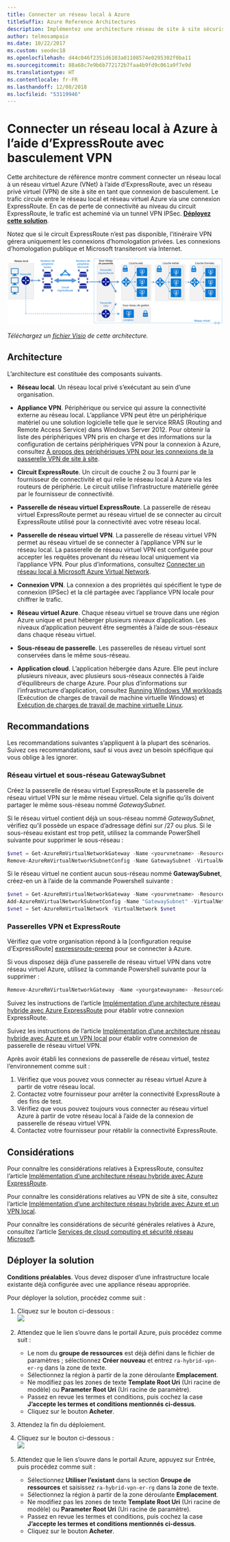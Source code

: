 ```yaml
---
title: Connecter un réseau local à Azure
titleSuffix: Azure Reference Architectures
description: Implémentez une architecture réseau de site à site sécurisée et hautement disponible qui s’étend sur un réseau virtuel Azure et un réseau local connecté à l’aide d’ExpressRoute avec basculement de passerelle VPN.
author: telmosampaio
ms.date: 10/22/2017
ms.custom: seodec18
ms.openlocfilehash: d44c046f2351d6103a01108574e0295302f0ba11
ms.sourcegitcommit: 88a68c7e9b6b772172b7faa4b9fd9c061a9f7e9d
ms.translationtype: HT
ms.contentlocale: fr-FR
ms.lasthandoff: 12/08/2018
ms.locfileid: "53119946"
---
```

# <a name="connect-an-on-premises-network-to-azure-using-expressroute-with-vpn-failover"></a>Connecter un réseau local à Azure à l’aide d’ExpressRoute avec basculement VPN

Cette architecture de référence montre comment connecter un réseau local à un réseau virtuel Azure (VNet) à l’aide d’ExpressRoute, avec un réseau privé virtuel (VPN) de site à site en tant que connexion de basculement. Le trafic circule entre le réseau local et réseau virtuel Azure via une connexion ExpressRoute. En cas de perte de connectivité au niveau du circuit ExpressRoute, le trafic est acheminé via un tunnel VPN IPSec. [**Déployez cette solution**](#deploy-the-solution).

Notez que si le circuit ExpressRoute n’est pas disponible, l’itinéraire VPN gérera uniquement les connexions d’homologation privées. Les connexions d’homologation publique et Microsoft transiteront via Internet.

![Architecture de référence pour une architecture réseau hybride hautement disponible utilisant ExpressRoute et une passerelle VPN](./images/expressroute-vpn-failover.png)

*Téléchargez un [fichier Visio][visio-download] de cette architecture.*

## <a name="architecture"></a>Architecture

L’architecture est constituée des composants suivants.

- **Réseau local**. Un réseau local privé s’exécutant au sein d’une organisation.

- **Appliance VPN**. Périphérique ou service qui assure la connectivité externe au réseau local. L’appliance VPN peut être un périphérique matériel ou une solution logicielle telle que le service RRAS (Routing and Remote Access Service) dans Windows Server 2012. Pour obtenir la liste des périphériques VPN pris en charge et des informations sur la configuration de certains périphériques VPN pour la connexion à Azure, consultez [À propos des périphériques VPN pour les connexions de la passerelle VPN de site à site][vpn-appliance].

- **Circuit ExpressRoute**. Un circuit de couche 2 ou 3 fourni par le fournisseur de connectivité et qui relie le réseau local à Azure via les routeurs de périphérie. Le circuit utilise l’infrastructure matérielle gérée par le fournisseur de connectivité.

- **Passerelle de réseau virtuel ExpressRoute**. La passerelle de réseau virtuel ExpressRoute permet au réseau virtuel de se connecter au circuit ExpressRoute utilisé pour la connectivité avec votre réseau local.

- **Passerelle de réseau virtuel VPN**. La passerelle de réseau virtuel VPN permet au réseau virtuel de se connecter à l’appliance VPN sur le réseau local. La passerelle de réseau virtuel VPN est configurée pour accepter les requêtes provenant du réseau local uniquement via l’appliance VPN. Pour plus d’informations, consultez [Connecter un réseau local à Microsoft Azure Virtual Network][connect-to-an-Azure-vnet].

- **Connexion VPN**. La connexion a des propriétés qui spécifient le type de connexion (IPSec) et la clé partagée avec l’appliance VPN locale pour chiffrer le trafic.

- **Réseau virtuel Azure**. Chaque réseau virtuel se trouve dans une région Azure unique et peut héberger plusieurs niveaux d’application. Les niveaux d’application peuvent être segmentés à l’aide de sous-réseaux dans chaque réseau virtuel.

- **Sous-réseau de passerelle**. Les passerelles de réseau virtuel sont conservées dans le même sous-réseau.

- **Application cloud**. L’application hébergée dans Azure. Elle peut inclure plusieurs niveaux, avec plusieurs sous-réseaux connectés à l’aide d’équilibreurs de charge Azure. Pour plus d’informations sur l’infrastructure d’application, consultez [Running Windows VM workloads][windows-vm-ra] (Exécution de charges de travail de machine virtuelle Windows) et [Exécution de charges de travail de machine virtuelle Linux][linux-vm-ra].

## <a name="recommendations"></a>Recommandations

Les recommandations suivantes s’appliquent à la plupart des scénarios. Suivez ces recommandations, sauf si vous avez un besoin spécifique qui vous oblige à les ignorer.

### <a name="vnet-and-gatewaysubnet"></a>Réseau virtuel et sous-réseau GatewaySubnet

Créez la passerelle de réseau virtuel ExpressRoute et la passerelle de réseau virtuel VPN sur le même réseau virtuel. Cela signifie qu’ils doivent partager le même sous-réseau nommé *GatewaySubnet*.

Si le réseau virtuel contient déjà un sous-réseau nommé *GatewaySubnet*, vérifiez qu’il possède un espace d’adressage défini sur /27 ou plus. Si le sous-réseau existant est trop petit, utilisez la commande PowerShell suivante pour supprimer le sous-réseau :

```powershell
$vnet = Get-AzureRmVirtualNetworkGateway -Name <yourvnetname> -ResourceGroupName <yourresourcegroup>
Remove-AzureRmVirtualNetworkSubnetConfig -Name GatewaySubnet -VirtualNetwork $vnet
```

Si le réseau virtuel ne contient aucun sous-réseau nommé **GatewaySubnet**, créez-en un à l’aide de la commande Powershell suivante :

```powershell
$vnet = Get-AzureRmVirtualNetworkGateway -Name <yourvnetname> -ResourceGroupName <yourresourcegroup>
Add-AzureRmVirtualNetworkSubnetConfig -Name "GatewaySubnet" -VirtualNetwork $vnet -AddressPrefix "10.200.255.224/27"
$vnet = Set-AzureRmVirtualNetwork -VirtualNetwork $vnet
```

### <a name="vpn-and-expressroute-gateways"></a>Passerelles VPN et ExpressRoute

Vérifiez que votre organisation répond à la [configuration requise d’ExpressRoute] [ expressroute-prereq] pour se connecter à Azure.

Si vous disposez déjà d’une passerelle de réseau virtuel VPN dans votre réseau virtuel Azure, utilisez la commande Powershell suivante pour la supprimer :

```powershell
Remove-AzureRmVirtualNetworkGateway -Name <yourgatewayname> -ResourceGroupName <yourresourcegroup>
```

Suivez les instructions de l’article [Implémentation d’une architecture réseau hybride avec Azure ExpressRoute][implementing-expressroute] pour établir votre connexion ExpressRoute.

Suivez les instructions de l’article [Implémentation d’une architecture réseau hybride avec Azure et un VPN local][implementing-vpn] pour établir votre connexion de passerelle de réseau virtuel VPN.

Après avoir établi les connexions de passerelle de réseau virtuel, testez l’environnement comme suit :

1. Vérifiez que vous pouvez vous connecter au réseau virtuel Azure à partir de votre réseau local.
2. Contactez votre fournisseur pour arrêter la connectivité ExpressRoute à des fins de test.
3. Vérifiez que vous pouvez toujours vous connecter au réseau virtuel Azure à partir de votre réseau local à l’aide de la connexion de passerelle de réseau virtuel VPN.
4. Contactez votre fournisseur pour rétablir la connectivité ExpressRoute.

## <a name="considerations"></a>Considérations

Pour connaître les considérations relatives à ExpressRoute, consultez l’article [Implémentation d’une architecture réseau hybride avec Azure ExpressRoute][guidance-expressroute].

Pour connaître les considérations relatives au VPN de site à site, consultez l’article [Implémentation d’une architecture réseau hybride avec Azure et un VPN local][guidance-vpn].

Pour connaître les considérations de sécurité générales relatives à Azure, consultez l’article [Services de cloud computing et sécurité réseau Microsoft][best-practices-security].

## <a name="deploy-the-solution"></a>Déployer la solution

**Conditions préalables**. Vous devez disposer d’une infrastructure locale existante déjà configurée avec une appliance réseau appropriée.

Pour déployer la solution, procédez comme suit :

<!-- markdownlint-disable MD033 -->

1. Cliquez sur le bouton ci-dessous :<br><a href="https://portal.azure.com/#create/Microsoft.Template/uri/https%3A%2F%2Fraw.githubusercontent.com%2Fmspnp%2Freference-architectures%2Fmaster%2Fhybrid-networking%2Fexpressroute-vpn-failover%2Fazuredeploy.json" target="_blank"><img src="https://azuredeploy.net/deploybutton.png"/></a>

2. Attendez que le lien s’ouvre dans le portail Azure, puis procédez comme suit :
   - Le nom du **groupe de ressources** est déjà défini dans le fichier de paramètres ; sélectionnez **Créer nouveau** et entrez `ra-hybrid-vpn-er-rg` dans la zone de texte.
   - Sélectionnez la région à partir de la zone déroulante **Emplacement**.
   - Ne modifiez pas les zones de texte **Template Root Uri** (Uri racine de modèle) ou **Parameter Root Uri** (Uri racine de paramètre).
   - Passez en revue les termes et conditions, puis cochez la case **J’accepte les termes et conditions mentionnés ci-dessus**.
   - Cliquez sur le bouton **Acheter**.

3. Attendez la fin du déploiement.

4. Cliquez sur le bouton ci-dessous :<br><a href="https://portal.azure.com/#create/Microsoft.Template/uri/https%3A%2F%2Fraw.githubusercontent.com%2Fmspnp%2Freference-architectures%2Fmaster%2Fhybrid-networking%2Fexpressroute-vpn-failover%2Fazuredeploy-expressRouteCircuit.json" target="_blank"><img src="https://azuredeploy.net/deploybutton.png"/></a>

5. Attendez que le lien s’ouvre dans le portail Azure, appuyez sur Entrée, puis procédez comme suit :
   - Sélectionnez **Utiliser l’existant** dans la section **Groupe de ressources** et saisissez `ra-hybrid-vpn-er-rg` dans la zone de texte.
   - Sélectionnez la région à partir de la zone déroulante **Emplacement**.
   - Ne modifiez pas les zones de texte **Template Root Uri** (Uri racine de modèle) ou **Parameter Root Uri** (Uri racine de paramètre).
   - Passez en revue les termes et conditions, puis cochez la case **J’accepte les termes et conditions mentionnés ci-dessus**.
   - Cliquez sur le bouton **Acheter**.

<!-- markdownlint-enable MD033 -->

<!-- links -->

[windows-vm-ra]: ../virtual-machines-windows/index.md
[linux-vm-ra]: ../virtual-machines-linux/index.md
[resource-manager-overview]: /azure/azure-resource-manager/resource-group-overview
[vpn-appliance]: /azure/vpn-gateway/vpn-gateway-about-vpn-devices
[azure-vpn-gateway]: /azure/vpn-gateway/vpn-gateway-about-vpngateways
[connect-to-an-Azure-vnet]: https://technet.microsoft.com/library/dn786406.aspx
[expressroute-prereq]: /azure/expressroute/expressroute-prerequisites
[implementing-expressroute]: ./expressroute.md
[implementing-vpn]: ./vpn.md
[guidance-expressroute]: ./expressroute.md
[guidance-vpn]: ./vpn.md
[best-practices-security]: /azure/best-practices-network-security
[visio-download]: https://archcenter.blob.core.windows.net/cdn/hybrid-network-architectures.vsdx
